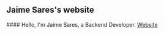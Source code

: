 ## Jaime Sares's website

#### Hello, I'm Jaime Sares, a Backend Developer.
 [Website](jaimesares@gmail.com)